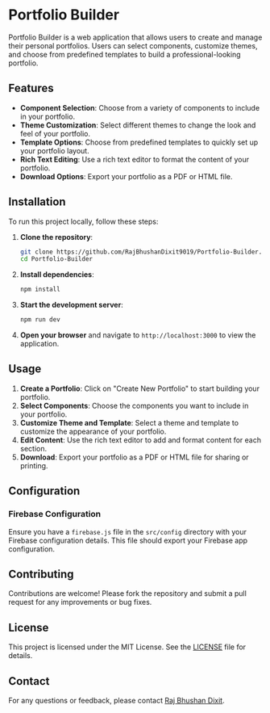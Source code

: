 # Portfolio Builder

Portfolio Builder is a web application that allows users to create and manage their personal portfolios. Users can select components, customize themes, and choose from predefined templates to build a professional-looking portfolio.

## Features

- **Component Selection**: Choose from a variety of components to include in your portfolio.
- **Theme Customization**: Select different themes to change the look and feel of your portfolio.
- **Template Options**: Choose from predefined templates to quickly set up your portfolio layout.
- **Rich Text Editing**: Use a rich text editor to format the content of your portfolio.
- **Download Options**: Export your portfolio as a PDF or HTML file.

## Installation

To run this project locally, follow these steps:

1. **Clone the repository**:
   ```bash
   git clone https://github.com/RajBhushanDixit9019/Portfolio-Builder.git
   cd Portfolio-Builder
   ```

2. **Install dependencies**:
   ```bash
   npm install
   ```

3. **Start the development server**:
   ```bash
   npm run dev
   ```

4. **Open your browser** and navigate to `http://localhost:3000` to view the application.

## Usage

1. **Create a Portfolio**: Click on "Create New Portfolio" to start building your portfolio.
2. **Select Components**: Choose the components you want to include in your portfolio.
3. **Customize Theme and Template**: Select a theme and template to customize the appearance of your portfolio.
4. **Edit Content**: Use the rich text editor to add and format content for each section.
5. **Download**: Export your portfolio as a PDF or HTML file for sharing or printing.

## Configuration

### Firebase Configuration

Ensure you have a `firebase.js` file in the `src/config` directory with your Firebase configuration details. This file should export your Firebase app configuration.



## Contributing

Contributions are welcome! Please fork the repository and submit a pull request for any improvements or bug fixes.

## License

This project is licensed under the MIT License. See the [LICENSE](LICENSE) file for details.

## Contact

For any questions or feedback, please contact [Raj Bhushan Dixit](mailto:rajbhushandixit99@example.com).



